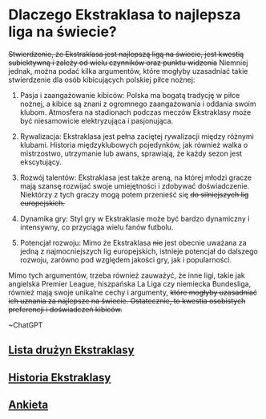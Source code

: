 
# Dlaczego Ekstraklasa to najlepsza liga na świecie?
~~Stwierdzenie, że Ekstraklasa jest najlepszą ligą na świecie, jest kwestią subiektywną i zależy od wielu czynników oraz punktu widzenia~~ 
Niemniej jednak, można podać kilka argumentów, które mogłyby uzasadniać takie stwierdzenie dla osób kibicujących polskiej piłce nożnej:

1. Pasja i zaangażowanie kibiców: Polska ma bogatą tradycję w piłce nożnej, a kibice są znani z ogromnego zaangażowania i oddania swoim klubom. Atmosfera na stadionach podczas meczów Ekstraklasy może być niesamowicie elektryzująca i pasjonująca.

2. Rywalizacja: Ekstraklasa jest pełna zaciętej rywalizacji między różnymi klubami. Historia międzyklubowych pojedynków, jak również walka o mistrzostwo, utrzymanie lub awans, sprawiają, że każdy sezon jest ekscytujący.

3. Rozwój talentów: Ekstraklasa jest także areną, na której młodzi gracze mają szansę rozwijać swoje umiejętności i zdobywać doświadczenie. Niektórzy z tych graczy mogą potem przenieść się ~~do silniejszych lig europejskich.~~

4. Dynamika gry: Styl gry w Ekstraklasie może być bardzo dynamiczny i intensywny, co przyciąga wielu fanów futbolu.

5. Potencjał rozwoju: Mimo że Ekstraklasa ~~nie~~ jest obecnie uważana za jedną z najmocniejszych lig europejskich, istnieje potencjał do dalszego rozwoju, zarówno pod względem jakości gry, jak i popularności.

Mimo tych argumentów, trzeba również zauważyć, że inne ligi, takie jak angielska Premier League, hiszpańska La Liga czy niemiecka Bundesliga, również mają swoje unikalne cechy i argumenty, ~~które mogłyby uzasadniać ich uznania za najlepsze na świecie. Ostatecznie, to kwestia osobistych preferencji i doświadczeń kibiców.~~

~ChatGPT


## [Lista drużyn Ekstraklasy](https://jacekkajdan.github.io/ekstraklasa/lista_ekstraklasa)

## [Historia Ekstraklasy](https://jacekkajdan.github.io/ekstraklasa/historia)

## [Ankieta](https://jacekkajdan.github.io/ekstraklasa/ankieta)
